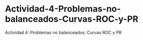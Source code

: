 # Actividad-4-Problemas-no-balanceados-Curvas-ROC-y-PR
Actividad 4: Problemas no balanceados: Curvas ROC y PR
